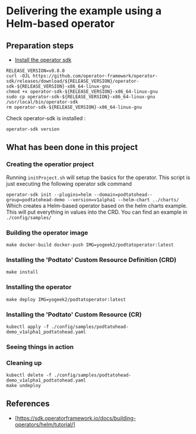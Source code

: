 # Delivering the example using a Helm-based operator

## Preparation steps

* [Install the operator sdk](https://docs.openshift.com/container-platform/4.1/applications/operator_sdk/osdk-getting-started.html#osdk-installing-cli_osdk-getting-started)

```
RELEASE_VERSION=v0.8.0
curl -OJL https://github.com/operator-framework/operator-sdk/releases/download/${RELEASE_VERSION}/operator-sdk-${RELEASE_VERSION}-x86_64-linux-gnu
chmod +x operator-sdk-${RELEASE_VERSION}-x86_64-linux-gnu
sudo cp operator-sdk-${RELEASE_VERSION}-x86_64-linux-gnu /usr/local/bin/operator-sdk
rm operator-sdk-${RELEASE_VERSION}-x86_64-linux-gnu
```

Check operator-sdk is installed :

```
operator-sdk version
```

## What has been done in this project

### Creating the operatior project

Running ```initProject.sh``` will setup the basics for the operator. This script
is just executing the following operator sdk command

```operator-sdk init --plugins=helm --domain=podtatohead--group=podtatohead-demo --version=v1alpha1 --helm-chart ../charts/```
Which creates a Helm-based operator based on the helm charts example. This will
put everything in values into the CRD. You can find an example in ```./config/samples/```

### Building the operator image

```make docker-build docker-push IMG=yogeek2/podtatoperator:latest```

### Installing the 'Podtato' Custom Resource Definition (CRD)

```make install```

### Installing the operator

```make deploy IMG=yogeek2/podtatoperator:latest```

### Installing the 'Podtato' Custom Resource (CR)

```kubectl apply -f ./config/samples/podtatohead-demo_v1alpha1_podtatohead.yaml```

### Seeing things in action

### Cleaning up

```
kubectl delete -f ./config/samples/podtatohead-demo_v1alpha1_podtatohead.yaml
make undeploy
```

## References

* [https://sdk.operatorframework.io/docs/building-operators/helm/tutorial/]